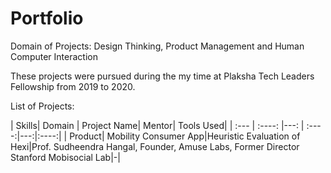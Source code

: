 # Portfolio
Domain of  Projects: Design Thinking, Product Management and Human Computer Interaction

These projects were pursued during the my time at Plaksha Tech Leaders Fellowship from 2019 to 2020.


List of Projects:

| Skills| Domain | Project Name| Mentor| Tools Used|
| :--- | :----: |---: | :----:|---:|:----:|
| Product| Mobility Consumer App|Heuristic Evaluation of Hexi|Prof. Sudheendra Hangal, Founder, Amuse Labs, Former Director Stanford Mobisocial Lab|-|
